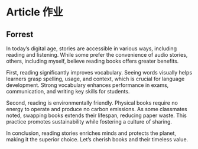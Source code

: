 

# Article 作业

## Forrest 
In today’s digital age, stories are accessible in various ways, including reading and listening. While some prefer the convenience of audio stories, others, including myself, believe reading books offers greater benefits.

First, reading significantly improves vocabulary. Seeing words visually helps learners grasp spelling, usage, and context, which is crucial for language development. Strong vocabulary enhances performance in exams, communication, and writing key skills for students.

Second, reading is environmentally friendly. Physical books require no energy to operate and produce no carbon emissions. As some classmates noted, swapping books extends their lifespan, reducing paper waste. This practice promotes sustainability while fostering a culture of sharing.

In conclusion, reading stories enriches minds and protects the planet, making it the superior choice. Let’s cherish books and their timeless value.
